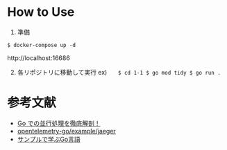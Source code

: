 # How to Use

1. 準備

```
$ docker-compose up -d
```

http://localhost:16686

2. 各リポジトリに移動して実行
   ex)
   `   $ cd 1-1
 $ go mod tidy
 $ go run .`

# 参考文献

- [Go での並行処理を徹底解剖！](https://zenn.dev/hsaki/books/golang-concurrency/viewer/intro)
- [opentelemetry-go/example/jaeger](https://github.com/open-telemetry/opentelemetry-go/blob/main/example/jaeger/main.go)
- [サンプルで学ぶGo言語](https://www.spinute.org/go-by-example/)
